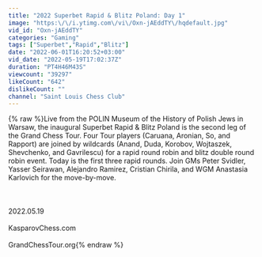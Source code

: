 ```yaml
---
title: "2022 Superbet Rapid & Blitz Poland: Day 1"
image: "https:\/\/i.ytimg.com\/vi\/Oxn-jAEddTY\/hqdefault.jpg"
vid_id: "Oxn-jAEddTY"
categories: "Gaming"
tags: ["Superbet","Rapid","Blitz"]
date: "2022-06-01T16:20:52+03:00"
vid_date: "2022-05-19T17:02:37Z"
duration: "PT4H46M43S"
viewcount: "39297"
likeCount: "642"
dislikeCount: ""
channel: "Saint Louis Chess Club"
---
```

{% raw %}Live from the POLIN Museum of the History of Polish Jews in Warsaw, the inaugural Superbet Rapid &amp; Blitz Poland is the second leg of the Grand Chess Tour. Four Tour players (Caruana, Aronian, So, and Rapport) are joined by wildcards (Anand, Duda, Korobov, Wojtaszek, Shevchenko, and Gavrilescu) for a rapid round robin and blitz double round robin event. Today is the first three rapid rounds. Join GMs Peter Svidler, Yasser Seirawan, Alejandro Ramirez, Cristian Chirila, and WGM Anastasia Karlovich for the move-by-move.<br /><br /><br /><br />2022.05.19<br /><br />KasparovChess.com<br /><br />GrandChessTour.org{% endraw %}
